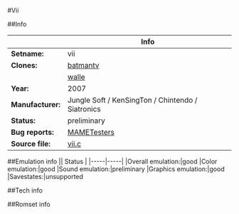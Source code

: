 #Vii

##Info

||Info|
|-----|-----|
|**Setname:**|vii
|**Clones:**|[batmantv](batmantv.md)
||[walle](walle.md)
|**Year:**|2007
|**Manufacturer:**|Jungle Soft / KenSingTon / Chintendo / Siatronics
|**Status:**|preliminary
|**Bug reports:**|[MAMETesters](http://mametesters.org/view_all_set.php?type=1&temporary=y&search=vii.c)
|**Source file:**|[vii.c](https://github.com/mamedev/mame/blob/master/src/mess/drivers/vii.c)

##Emulation info
|| Status |
|-----|-----|
|Overall emulation:|good
|Color emulation:|good
|Sound emulation:|preliminary
|Graphics emulation:|good
|Savestates:|unsupported

##Tech info

##Romset info

<!--- START OF EDITED COMMENT DO NOT TOUCH TEXT ABOVE-->
